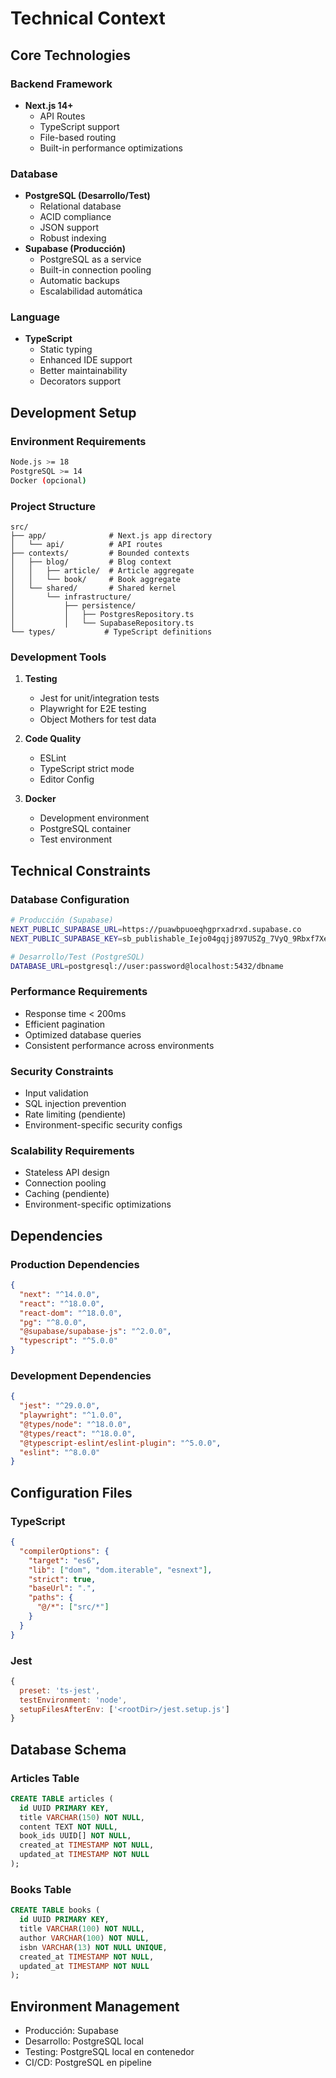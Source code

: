 # Technical Context

## Core Technologies

### Backend Framework
- **Next.js 14+**
  - API Routes
  - TypeScript support
  - File-based routing
  - Built-in performance optimizations

### Database
- **PostgreSQL (Desarrollo/Test)**
  - Relational database
  - ACID compliance
  - JSON support
  - Robust indexing
- **Supabase (Producción)**
  - PostgreSQL as a service
  - Built-in connection pooling
  - Automatic backups
  - Escalabilidad automática

### Language
- **TypeScript**
  - Static typing
  - Enhanced IDE support
  - Better maintainability
  - Decorators support

## Development Setup

### Environment Requirements
```bash
Node.js >= 18
PostgreSQL >= 14
Docker (opcional)
```

### Project Structure
```
src/
├── app/              # Next.js app directory
│   └── api/          # API routes
├── contexts/         # Bounded contexts
│   ├── blog/         # Blog context
│   │   ├── article/  # Article aggregate
│   │   └── book/     # Book aggregate
│   └── shared/       # Shared kernel
│       └── infrastructure/
│           ├── persistence/
│           │   ├── PostgresRepository.ts
│           │   └── SupabaseRepository.ts
└── types/           # TypeScript definitions
```

### Development Tools
1. **Testing**
   - Jest for unit/integration tests
   - Playwright for E2E testing
   - Object Mothers for test data

2. **Code Quality**
   - ESLint
   - TypeScript strict mode
   - Editor Config

3. **Docker**
   - Development environment
   - PostgreSQL container
   - Test environment

## Technical Constraints

### Database Configuration
```bash
# Producción (Supabase)
NEXT_PUBLIC_SUPABASE_URL=https://puawbpuoeqhgprxadrxd.supabase.co
NEXT_PUBLIC_SUPABASE_KEY=sb_publishable_Iejo04gqjj897USZg_7VyQ_9Rbxf7Xe

# Desarrollo/Test (PostgreSQL)
DATABASE_URL=postgresql://user:password@localhost:5432/dbname
```

### Performance Requirements
- Response time < 200ms
- Efficient pagination
- Optimized database queries
- Consistent performance across environments

### Security Constraints
- Input validation
- SQL injection prevention
- Rate limiting (pendiente)
- Environment-specific security configs

### Scalability Requirements
- Stateless API design
- Connection pooling
- Caching (pendiente)
- Environment-specific optimizations

## Dependencies

### Production Dependencies
```json
{
  "next": "^14.0.0",
  "react": "^18.0.0",
  "react-dom": "^18.0.0",
  "pg": "^8.0.0",
  "@supabase/supabase-js": "^2.0.0",
  "typescript": "^5.0.0"
}
```

### Development Dependencies
```json
{
  "jest": "^29.0.0",
  "playwright": "^1.0.0",
  "@types/node": "^18.0.0",
  "@types/react": "^18.0.0",
  "@typescript-eslint/eslint-plugin": "^5.0.0",
  "eslint": "^8.0.0"
}
```

## Configuration Files

### TypeScript
```json
{
  "compilerOptions": {
    "target": "es6",
    "lib": ["dom", "dom.iterable", "esnext"],
    "strict": true,
    "baseUrl": ".",
    "paths": {
      "@/*": ["src/*"]
    }
  }
}
```

### Jest
```javascript
{
  preset: 'ts-jest',
  testEnvironment: 'node',
  setupFilesAfterEnv: ['<rootDir>/jest.setup.js']
}
```

## Database Schema

### Articles Table
```sql
CREATE TABLE articles (
  id UUID PRIMARY KEY,
  title VARCHAR(150) NOT NULL,
  content TEXT NOT NULL,
  book_ids UUID[] NOT NULL,
  created_at TIMESTAMP NOT NULL,
  updated_at TIMESTAMP NOT NULL
);
```

### Books Table
```sql
CREATE TABLE books (
  id UUID PRIMARY KEY,
  title VARCHAR(100) NOT NULL,
  author VARCHAR(100) NOT NULL,
  isbn VARCHAR(13) NOT NULL UNIQUE,
  created_at TIMESTAMP NOT NULL,
  updated_at TIMESTAMP NOT NULL
);
```

## Environment Management
- Producción: Supabase
- Desarrollo: PostgreSQL local
- Testing: PostgreSQL local en contenedor
- CI/CD: PostgreSQL en pipeline
